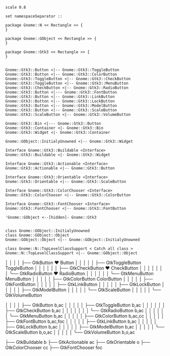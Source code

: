 ```plantuml
scale 0.8

set namespaceSeparator ::

package Gnome::N << Rectangle >> {
}

package Gnome::GObject << Rectangle >> {
}

package Gnome::Gtk3 << Rectangle >> {
}


Gnome::Gtk3::Button <|-- Gnome::Gtk3::ToggleButton
Gnome::Gtk3::Button <|-- Gnome::Gtk3::ColorButton
Gnome::Gtk3::ToggleButton <|-- Gnome::Gtk3::CheckButton
Gnome::Gtk3::ToggleButton <|-- Gnome::Gtk3::MenuButton
Gnome::Gtk3::CheckButton <|-- Gnome::Gtk3::RadioButton
Gnome::Gtk3::Button <|--- Gnome::Gtk3::FontButton
Gnome::Gtk3::Button <|-- Gnome::Gtk3::LinkButton
Gnome::Gtk3::Button <|-- Gnome::Gtk3::LockButton
Gnome::Gtk3::Button <|-- Gnome::Gtk3::ModelButton
Gnome::Gtk3::Button <|-- Gnome::Gtk3::ScaleButton
Gnome::Gtk3::ScaleButton <|-- Gnome::Gtk3::VolumeButton

Gnome::Gtk3::Bin <|--- Gnome::Gtk3::Button
Gnome::Gtk3::Container <|- Gnome::Gtk3::Bin
Gnome::Gtk3::Widget <|- Gnome::Gtk3::Container

Gnome::GObject::InitialyUnowned <|-- Gnome::Gtk3::Widget

Interface Gnome::Gtk3::Buildable <Interface>
Gnome::Gtk3::Buildable <|- Gnome::Gtk3::Widget

Interface Gnome::Gtk3::Actionable <Interface>
Gnome::Gtk3::Actionable <|-- Gnome::Gtk3::Button

Interface Gnome::Gtk3::Orientable <Interface>
Gnome::Gtk3::Orientable <|-- Gnome::Gtk3::ScaleButton

Interface Gnome::Gtk3::ColorChooser <Interface>
Gnome::Gtk3::ColorChooser <|-- Gnome::Gtk3::ColorButton

Interface Gnome::Gtk3::FontChooser <Interface>
Gnome::Gtk3::FontChooser <|-- Gnome::Gtk3::FontButton

'Gnome::GObject <--[hidden]- Gnome::Gtk3


class Gnome::GObject::InitialyUnowned
class Gnome::GObject::Object
Gnome::GObject::Object <|-- Gnome::GObject::InitialyUnowned

class Gnome::N::TopLevelClassSupport < Catch all class >
Gnome::N::TopLevelClassSupport <|-- Gnome::GObject::Object
```
│   │   │   │   ├── GtkButton                   ♥ Button
│   │   │   │   │   ├── GtkToggleButton         ToggleButton
│   │   │   │   │   │   ├── GtkCheckButton      ♥ CheckButton
│   │   │   │   │   │   │   ╰── GtkRadioButton  ♥ RadioButton
│   │   │   │   │   │   ╰── GtkMenuButton       MenuButton
│   │   │   │   │   ├── GtkColorButton          ColorButton
│   │   │   │   │   ├── GtkFontButton
│   │   │   │   │   ├── GtkLinkButton
│   │   │   │   │   ├── GtkLockButton
│   │   │   │   │   ├── GtkModelButton
│   │   │   │   │   ╰── GtkScaleButton
│   │   │   │   │       ╰── GtkVolumeButton

│   │   │   │   ├── GtkButton                         b,ac
│   │   │   │   │   ├── GtkToggleButton               b,ac
│   │   │   │   │   │   ├── GtkCheckButton            b,ac
│   │   │   │   │   │   │   ╰── GtkRadioButton        b,ac
│   │   │   │   │   │   ╰── GtkMenuButton             b,ac
│   │   │   │   │   ├── GtkColorButton                b,ac,cc
│   │   │   │   │   ├── GtkFontButton                 b,ac,foc
│   │   │   │   │   ├── GtkLinkButton                 b,ac
│   │   │   │   │   ├── GtkLockButton                 b,ac
│   │   │   │   │   ├── GtkModelButton                b,ac
│   │   │   │   │   ╰── GtkScaleButton                b,o,ac
│   │   │   │   │       ╰── GtkVolumeButton           b,o,ac

├── GtkBuildable                                      b
├── GtkActionable                                     ac
├── GtkOrientable                                     o
├── GtkColorChooser                                   cc
├── GtkFontChooser                                    foc
